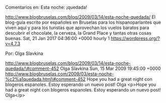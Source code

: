 Comentarios en: Esta noche: ¡quedada!

http://www.blogbruselas.com/blog/2009/03/14/esta-noche-quedada/ El
blog-guía escrito por españoles en Bruselas para los hispanoparlantes
que viven aquí y para los turistas que aprovechan los vuelos baratos
para descubrir el chocolate, la cerveza, la Grand Place y tantas otras
cosas buenas. Sat, 21 Jan 2017 04:36:00 +0000 hourly 1
https://wordpress.org/?v=4.7.3

Por: Olga Slavkina

http://www.blogbruselas.com/blog/2009/03/14/esta-noche-quedada/\#comment-452
Olga Slavkina Sun, 15 Mar 2009 19:45:00 +0000
http://www.blogbruselas.com/2009/03/esta-noche-%c2%a1quedada.html\#comment-452
Hope you had a great night con blogeros espanoles. Estoy esperando un
nuevo post! Olga \<p\>Hope you had a great night con blogeros espanoles.
Estoy esperando un nuevo post! Olga\</p\>
